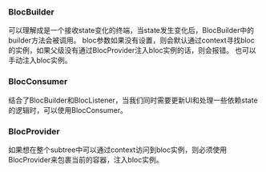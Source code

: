 ### BlocBuilder

可以理解成是一个接收state变化的终端，当state发生变化后，BlocBuilder中的builder方法会被调用。
bloc参数如果没有设置，则会默认通过context寻找bloc的实例，如果父级没有通过BlocProvider注入bloc实例的话，则会报错。
也可以手动注入bloc实例。

### BlocConsumer

结合了BlocBuilder和BlocListener，当我们同时需要更新UI和处理一些依赖state的逻辑时，可以使用BlocConsumer。

### BlocProvider

如果想在整个subtree中可以通过context访问到bloc实例，则必须使用BlocProvider来包裹当前的容器，注入bloc实例。